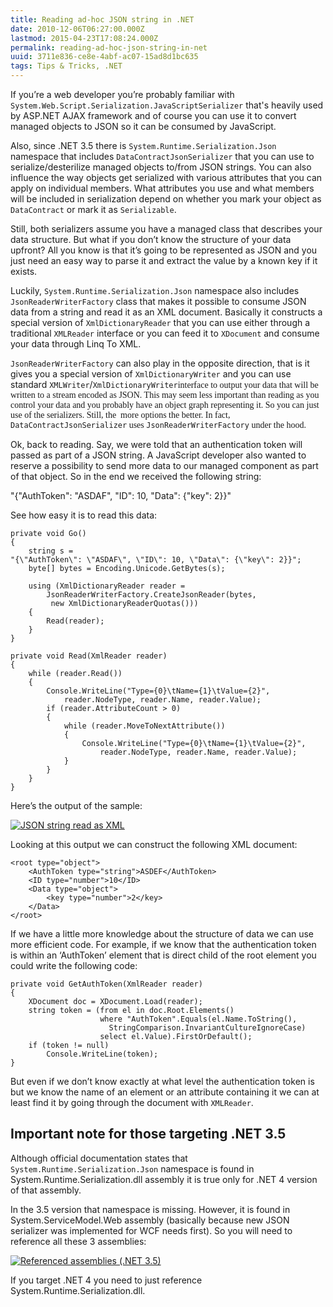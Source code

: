 ```yaml
---
title: Reading ad-hoc JSON string in .NET
date: 2010-12-06T06:27:00.000Z
lastmod: 2015-04-23T17:08:24.000Z
permalink: reading-ad-hoc-json-string-in-net
uuid: 3711e836-ce8e-4abf-ac07-15ad8d1bc635
tags: Tips & Tricks, .NET
---
```


If you’re a web developer you’re probably familiar with `System.Web.Script.Serialization.JavaScriptSerializer` that's heavily used by ASP.NET AJAX framework and of course you can use it to convert managed objects to JSON so it can be consumed by JavaScript.

Also, since .NET 3.5 there is `System.Runtime.Serialization.Json` namespace that includes `DataContractJsonSerializer` that you can use to serialize/desterilize managed objects to/from JSON strings. You can also influence the way objects get serialized with various attributes that you can apply on individual members. What attributes you use and what members will be included in serialization depend on whether you mark your object as `DataContract` or mark it as `Serializable`.

Still, both serializers assume you have a managed class that describes your data structure. But what if you don’t know the structure of your data upfront? All you know is that it’s going to be represented as JSON and you just need an easy way to parse it and extract the value by a known key if it exists.

Luckily, `System.Runtime.Serialization.Json` namespace also includes `JsonReaderWriterFactory` class that makes it possible to consume JSON data from a string and read it as an XML document. Basically it constructs a special version of `XmlDictionaryReader` that you can use either through a traditional `XMLReader` interface or you can feed it to `XDocument` and consume your data through Linq To XML.

`JsonReaderWriterFactory` can also play in the opposite direction, that is it gives you a special version of `XmlDictionaryWriter` and you can use standard `XMLWriter`/`XmlDictionaryWriter`<font face="Calibri">interface to output your data that will be written to a stream encoded as JSON. This may seem less important than reading as you control your data and you probably have an object graph representing it. So you can just use of the serializers. Still, the  more options the better. In fact, `DataContractJsonSerializer` uses `JsonReaderWriterFactory` under the hood.</font>

Ok, back to reading. Say, we were told that an authentication token will passed as part of a JSON string. A JavaScript developer also wanted to reserve a possibility to send more data to our managed component as part of that object. So in the end we received the following string:

"{"AuthToken": "ASDAF", "ID": 10, "Data": {"key": 2}}"

See how easy it is to read this data:

```
private void Go()
{
    string s = 
"{\"AuthToken\": \"ASDAF\", \"ID\": 10, \"Data\": {\"key\": 2}}";
    byte[] bytes = Encoding.Unicode.GetBytes(s);

    using (XmlDictionaryReader reader =
        JsonReaderWriterFactory.CreateJsonReader(bytes, 
         new XmlDictionaryReaderQuotas()))
    {
        Read(reader);
    }
}

private void Read(XmlReader reader)
{
    while (reader.Read())
    {
        Console.WriteLine("Type={0}\tName={1}\tValue={2}",
            reader.NodeType, reader.Name, reader.Value);
        if (reader.AttributeCount > 0)
        {
            while (reader.MoveToNextAttribute())
            {
                Console.WriteLine("Type={0}\tName={1}\tValue={2}",
                    reader.NodeType, reader.Name, reader.Value);
            }
        }
    }
}
```

Here’s the output of the sample:

[![JSON string read as XML](https://blogcontent.azureedge.net/json_xml_thumb.png "JSON string read as XML")](https://blogcontent.azureedge.net/json_xml.png)

Looking at this output we can construct the following XML document:

```
<root type="object">
    <AuthToken type="string">ASDEF</AuthToken>
    <ID type="number">10</ID>
    <Data type="object">
        <key type="number">2</key>
    </Data>
</root>
```

If we have a little more knowledge about the structure of data we can use more efficient code. For example, if we know that the authentication token is within an ‘AuthToken’ element that is direct child of the root element you could write the following code:

```
private void GetAuthToken(XmlReader reader)
{
    XDocument doc = XDocument.Load(reader);
    string token = (from el in doc.Root.Elements()
                    where "AuthToken".Equals(el.Name.ToString(), 
                      StringComparison.InvariantCultureIgnoreCase)
                    select el.Value).FirstOrDefault();
    if (token != null)
        Console.WriteLine(token);
}
```

But even if we don’t know exactly at what level the authentication token is but we know the name of an element or an attribute containing it we can at least find it by going through the document with `XMLReader`.

## Important note for those targeting .NET 3.5

Although official documentation states that `System.Runtime.Serialization.Json` namespace is found in System.Runtime.Serialization.dll assembly it is true only for .NET 4 version of that assembly.

In the 3.5 version that namespace is missing. However, it is found in System.ServiceModel.Web assembly (basically because new JSON serializer was implemented for WCF needs first). So you will need to reference all these 3 assemblies:

[![Referenced assemblies (.NET 3.5)](https://blogcontent.azureedge.net/json_35_thumb.png "Referenced assemblies (.NET 3.5)")](https://blogcontent.azureedge.net/json_35.png)

If you target .NET 4 you need to just reference System.Runtime.Serialization.dll.